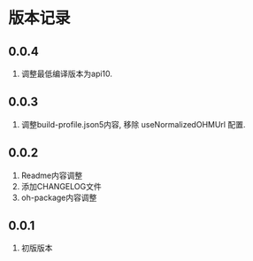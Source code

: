# 版本记录

## 0.0.4
1. 调整最低编译版本为api10.

## 0.0.3
1. 调整build-profile.json5内容, 移除 useNormalizedOHMUrl 配置.

## 0.0.2
1. Readme内容调整
2. 添加CHANGELOG文件
3. oh-package内容调整

## 0.0.1
1. 初版版本